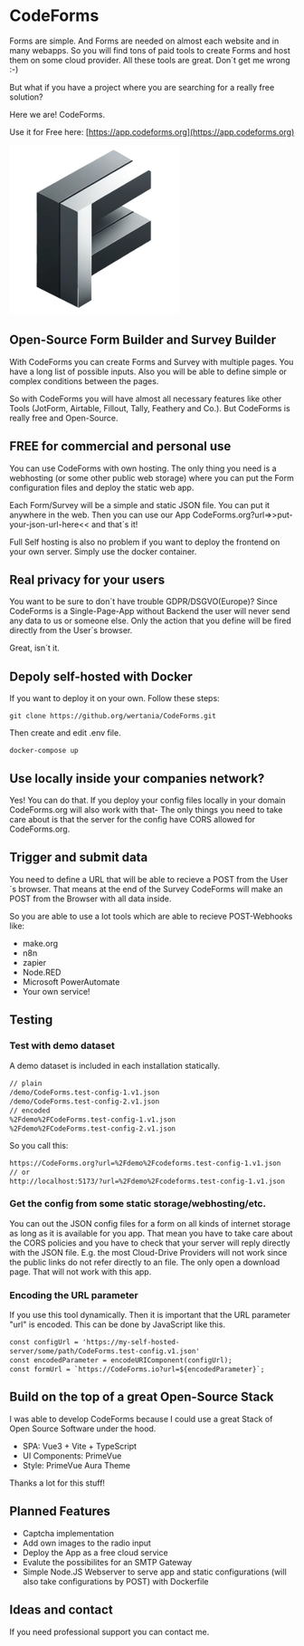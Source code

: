 # CodeForms

Forms are simple. And Forms are needed on almost each website and in many webapps.
So you will find tons of paid tools to create Forms and host them on some cloud provider.
All these tools are great. Don´t get me wrong :-)

But what if you have a project where you are searching for a really free solution?

Here we are! CodeForms.

Use it for Free here:
[https://app.codeforms.org](https://app.codeforms.org)

![CodeForms](assets/Logo/codeforms_small.webp)

## Open-Source Form Builder and Survey Builder

With CodeForms you can create Forms and Survey with multiple pages. You have a long list of possible inputs.
Also you will be able to define simple or complex conditions between the pages.

So with CodeForms you will have almost all necessary features like other Tools (JotForm, Airtable, Fillout, Tally, Feathery and Co.).
But CodeForms is really free and Open-Source.

## FREE for commercial and personal use

You can use CodeForms with own hosting. The only thing you need is a webhosting (or some other public web storage) where you can put the Form configuration files and deploy the static web app.

Each Form/Survey will be a simple and static JSON file. You can put it anywhere in the web.
Then you can use our App CodeForms.org?url=>>put-your-json-url-here<< and that´s it!

Full Self hosting is also no problem if you want to deploy the frontend on your own server. Simply use the docker container.

## Real privacy for your users

You want to be sure to don´t have trouble GDPR/DSGVO(Europe)?
Since CodeForms is a Single-Page-App without Backend the user will never send any data to us or someone else.
Only the action that you define will be fired directly from the User´s browser.

Great, isn´t it.

## Depoly self-hosted with Docker

If you want to deploy it on your own. Follow these steps:

```
git clone https://github.org/wertania/CodeForms.git
```

Then create and edit .env file.

```
docker-compose up
```

## Use locally inside your companies network?

Yes! You can do that. If you deploy your config files locally in your domain CodeForms.org will also work with that-
The only things you need to take care about is that the server for the config have CORS allowed for CodeForms.org.

## Trigger and submit data

You need to define a URL that will be able to recieve a POST from the User´s browser.
That means at the end of the Survey CodeForms will make an POST from the Browser with all data inside.

So you are able to use a lot tools which are able to recieve POST-Webhooks like:

- make.org
- n8n
- zapier
- Node.RED
- Microsoft PowerAutomate
- Your own service!

## Testing

### Test with demo dataset

A demo dataset is included in each installation statically.

```
// plain
/demo/CodeForms.test-config-1.v1.json
/demo/CodeForms.test-config-2.v1.json
// encoded
%2Fdemo%2FCodeForms.test-config-1.v1.json
%2Fdemo%2FCodeForms.test-config-2.v1.json
```

So you call this:

```
https://CodeForms.org?url=%2Fdemo%2Fcodeforms.test-config-1.v1.json
// or
http://localhost:5173/?url=%2Fdemo%2Fcodeforms.test-config-1.v1.json
```

### Get the config from some static storage/webhosting/etc.

You can out the JSON config files for a form on all kinds of internet storage as long as it is available for you app.
That mean you have to take care about the CORS policies and you have to check that your server will reply directly with the JSON file.
E.g. the most Cloud-Drive Providers will not work since the public links do not refer directly to an file. The only open a download page.
That will not work with this app.

### Encoding the URL parameter

If you use this tool dynamically. Then it is important that the URL parameter "url" is encoded.
This can be done by JavaScript like this.

```
const configUrl = 'https://my-self-hosted-server/some/path/CodeForms.test-config.v1.json'
const encodedParameter = encodeURIComponent(configUrl);
const formUrl = `https://CodeForms.io?url=${encodedParameter}`;
```

## Build on the top of a great Open-Source Stack

I was able to develop CodeForms because I could use a great Stack of Open Source Software under the hood.

- SPA: Vue3 + Vite + TypeScript
- UI Components: PrimeVue
- Style: PrimeVue Aura Theme

Thanks a lot for this stuff!

## Planned Features

- Captcha implementation
- Add own images to the radio input
- Deploy the App as a free cloud service
- Evalute the possibilites for an SMTP Gateway
- Simple Node.JS Webserver to serve app and static configurations (will also take configurations by POST) with Dockerfile

## Ideas and contact

If you need professional support you can contact me.
